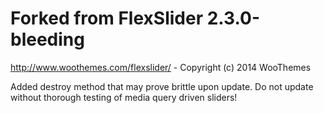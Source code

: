 # Forked from FlexSlider 2.3.0-bleeding
http://www.woothemes.com/flexslider/ - Copyright (c) 2014 WooThemes

Added destroy method that may prove brittle upon update. Do not update without thorough testing of media query driven sliders!
